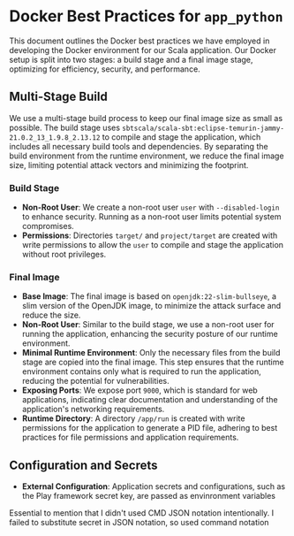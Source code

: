 
# Docker Best Practices for `app_python`

This document outlines the Docker best practices we have employed in developing the Docker environment for our Scala application. Our Docker setup is split into two stages: a build stage and a final image stage, optimizing for efficiency, security, and performance.

## Multi-Stage Build

We use a multi-stage build process to keep our final image size as small as possible. The build stage uses `sbtscala/scala-sbt:eclipse-temurin-jammy-21.0.2_13_1.9.8_2.13.12` to compile and stage the application, which includes all necessary build tools and dependencies. By separating the build environment from the runtime environment, we reduce the final image size, limiting potential attack vectors and minimizing the footprint.

### Build Stage

- **Non-Root User**: We create a non-root user `user` with `--disabled-login` to enhance security. Running as a non-root user limits potential system compromises.
- **Permissions**: Directories `target/` and `project/target` are created with write permissions to allow the `user` to compile and stage the application without root privileges.

### Final Image

- **Base Image**: The final image is based on `openjdk:22-slim-bullseye`, a slim version of the OpenJDK image, to minimize the attack surface and reduce the size.
- **Non-Root User**: Similar to the build stage, we use a non-root user for running the application, enhancing the security posture of our runtime environment.
- **Minimal Runtime Environment**: Only the necessary files from the build stage are copied into the final image. This step ensures that the runtime environment contains only what is required to run the application, reducing the potential for vulnerabilities.
- **Exposing Ports**: We expose port `9000`, which is standard for web applications, indicating clear documentation and understanding of the application's networking requirements.
- **Runtime Directory**: A directory `/app/run` is created with write permissions for the application to generate a PID file, adhering to best practices for file permissions and application requirements.

## Configuration and Secrets

- **External Configuration**: Application secrets and configurations, such as the Play framework secret key, are passed as envinronment variables

Essential to mention that I didn't used CMD JSON notation intentionally. I failed to substitute secret in JSON notation, so used command notation

